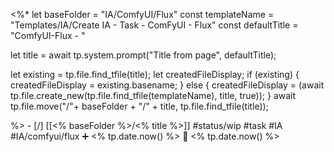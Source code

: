<%*
let baseFolder = "IA/ComfyUI/Flux"
const templateName = "Templates/IA/Create IA - Task - ComFyUI - Flux"
const defaultTitle = "ComfyUI-Flux - "

let title = await tp.system.prompt("Title from page", defaultTitle);

let existing = tp.file.find_tfile(title);
let createdFileDisplay;
if (existing) {
  createdFileDisplay = existing.basename;
} else {
  createdFileDisplay = (await tp.file.create_new(tp.file.find_tfile(templateName), title, true));
}
await tp.file.move("/"+ baseFolder + "/" + title, tp.file.find_tfile(title));

%>   - [/] [[<% baseFolder %>/<% title %>]]  #status/wip #task #IA #IA/comfyui/flux  ➕ <% tp.date.now() %> 🛫 <% tp.date.now() %>